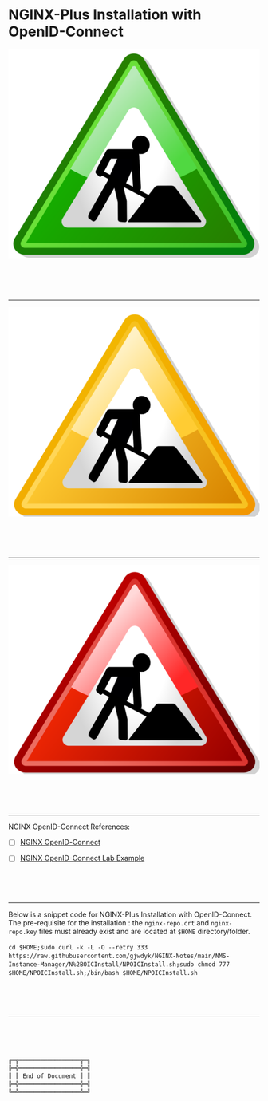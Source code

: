 # NGINX-Plus Installation with OpenID-Connect

![Under Construction Green](../../Image/UnderConstructionGreen.svg)

<br><br><br>

***

![Under Construction Yellow](../../Image/UnderConstructionYellow.svg)

<br><br><br>

***

![Under Construction Red](../../Image/UnderConstructionRed.svg)

<br><br><br>

***

NGINX OpenID-Connect References:
- [ ] [NGINX OpenID-Connect](https://github.com/nginxinc/nginx-openid-connect)
- [ ] [NGINX OpenID-Connect Lab Example](https://clouddocs.f5.com/training/community/nginx/html/class9/class9.html)



<br><br><br>

***

Below is a snippet code for NGINX-Plus Installation with OpenID-Connect. The pre-requisite for the installation : the `nginx-repo.crt` and `nginx-repo.key` files must already exist and are located at `$HOME` directory/folder.

`cd $HOME;sudo curl -k -L -O --retry 333 https://raw.githubusercontent.com/gjwdyk/NGINX-Notes/main/NMS-Instance-Manager/N%2BOICInstall/NPOICInstall.sh;sudo chmod 777 $HOME/NPOICInstall.sh;/bin/bash $HOME/NPOICInstall.sh`



<br><br><br>

***

<br><br><br>
```
╔═╦═════════════════╦═╗
╠═╬═════════════════╬═╣
║ ║ End of Document ║ ║
╠═╬═════════════════╬═╣
╚═╩═════════════════╩═╝
```
<br><br><br>


